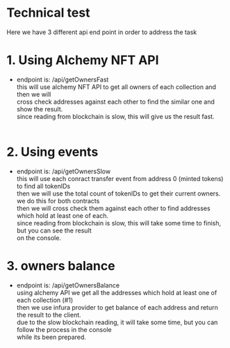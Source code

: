 # Technical test

Here we have 3 different api end point in order to address the task

# 1. Using Alchemy NFT API

- endpoint is: /api/getOwnersFast <br/>
  this will use alchemy NFT API to get all owners of each collection and then we will<br/>
  cross check addresses against each other to find the similar one and show the result.<br/>
  since reading from blockchain is slow, this will give us the result fast.<br/>
  <br/>

# 2. Using events

- endpoint is: /api/getOwnersSlow <br/>
  this will use each conract transfer event from address 0 (minted tokens) to find all tokenIDs<br/>
  then we will use the total count of tokenIDs to get their current owners. we do this for both contracts<br/>
  then we will cross check them against each other to find addresses which hold at least one of each. <br/>
  since reading from blockchain is slow, this will take some time to finish, but you can see the result<br/>
  on the console.

# 3. owners balance

- endpoint is: /api/getOwnersBalance <br/>
  using alchemy API we get all the addresses which hold at least one of each collection (#1)<br/>
  then we use infura provider to get balance of each address and return the result to the client.<br/>
  due to the slow blockchain reading, it will take some time, but you can follow the process in the console<br/>
  while its been prepared.
